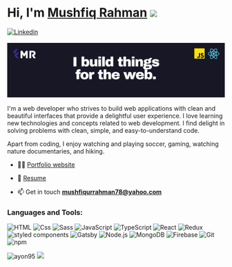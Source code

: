<h1>Hi, I'm <a href="https://mushfiq-rahman.netlify.app" target="_blank">Mushfiq Rahman</a> <img src="https://media.giphy.com/media/hvRJCLFzcasrR4ia7z/giphy.gif" width="25px"></h1>
<a href="https://www.linkedin.com/in/mushfiq-rahman-653688203/">
  <img
    alt="Linkedin"
    src="https://img.shields.io/badge/linkedin-0077B5?logo=linkedin&logoColor=white&style=flat"
   />
 </a>
 <br /><br />
 <img src="/linkedin-banner.png" alt="Banner that says, 'I build things for the web'"/>
 <br />

<p>I'm a web developer who strives to build web applications with clean and beautiful interfaces that provide a delightful user experience. I love learning new technologies and concepts related to web development. I find delight in solving problems with clean, simple, and easy-to-understand code.</p>
<p>Apart from coding, I enjoy watching and playing soccer, gaming, watching nature documentaries, and hiking.</p>

- 👨‍💻 [Portfolio website](https://mushfiq-rahman.netlify.app/)

- 📄 [Resume](https://mushfiq-rahman.netlify.app/static/b7a7c5cb6ec93a549e9cf89944d90aa6/mushfiq_rahman_resume.pdf)

- 📫 Get in touch **mushfiqurrahman78@yahoo.com**

<h3 align="left">Languages and Tools:</h3>
<p>
    <img alt="HTML" src="https://img.shields.io/badge/HTML-E34F26?logo=html5&logoColor=white&style=flat" />
  <img alt="Css" src="https://img.shields.io/badge/CSS-1572B6?logo=css3&logoColor=white&style=flat" />
  <img alt="Sass" src="https://img.shields.io/badge/Sass-CC6699?logo=sass&logoColor=white&style=flat" />
  <img alt="JavaScript" src="https://img.shields.io/badge/JavaScript-F7DF1E?logo=javascript&logoColor=white&style=flat" />
  <img alt="TypeScript" src="https://img.shields.io/badge/TypeScript-3178C6?logo=typescript&logoColor=white&style=flat" />
  <img alt="React" src="https://img.shields.io/badge/React-61DAFB?logo=react&logoColor=white&style=flat" />
  <img alt="Redux" src="https://img.shields.io/badge/Redux-764ABC?logo=redux&logoColor=white&style=flat" />
  <img alt="styled components" src="https://img.shields.io/badge/styled components-DB7093?logo=styled-components&logoColor=white&style=flat" />
  <img alt="Gatsby" src="https://img.shields.io/badge/Gatsby-663399?logo=gatsby&logoColor=white&style=flat" />
  <img alt="Node.js" src="https://img.shields.io/badge/Node.js-339933?logo=node.js&logoColor=white&style=flat" />
  <img alt="MongoDB" src="https://img.shields.io/badge/MongoDB-47A248?logo=mongodb&logoColor=white&style=flat" />
  <img alt="Firebase" src="https://img.shields.io/badge/Firebase-FFCA28?logo=firebase&logoColor=white&style=flat" />
  <img alt="Git" src="https://img.shields.io/badge/Git-F05032?logo=git&logoColor=white&style=flat" />
  <img alt="npm" src="https://img.shields.io/badge/npm-CB3837?logo=npm&logoColor=white&style=flat" />
</p>

<p>
  <img height="180em" src="https://github-readme-stats.vercel.app/api?username=Ayon95&show_icons=true&count_private=true&include_all_commits=true&custom_title=My GitHub stats&locale=en" alt="ayon95" />
  <img height="180em" src="https://github-readme-stats.vercel.app/api/top-langs/?username=Ayon95&show_icons=true&layout=compact"/>
</p>
